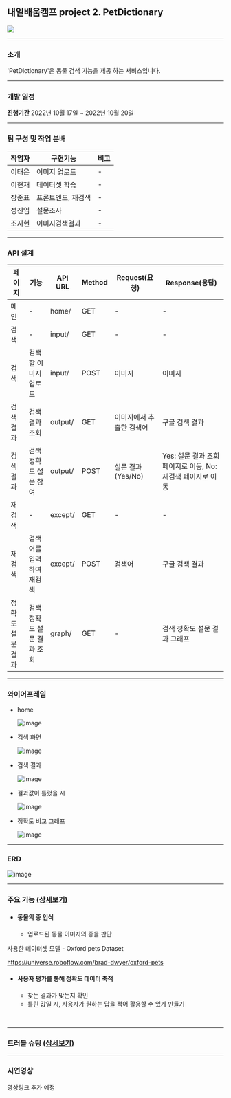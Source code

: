 ## 내일배움캠프 project 2. PetDictionary

<p>
    <img src="https://img.shields.io/badge/Django-4.1.1-green"/>
</p>

***

### 소개
'PetDictionary'은 동물 검색 기능을 제공 하는 서비스입니다.

***



### 개발 일정
**진행기간** 2022년 10월 17일 ~ 2022년 10월 20일


***


### 팀 구성 및 작업 분배

|작업자|구현기능|비고|
|------|------|------|
|이태은|이미지 업로드|  -|
|이현재|데이터셋 학습|  -|
|장준표|프론트엔드, 재검색|  -|
|정진엽|설문조사| -|
|조지현|이미지검색결과|  -|

***


### API 설계

|페이지|기능|API URL|Method|Request(요청)|Response(응답)|
|------|------|------|------|------|------|
|메인|-|home/|GET|-|-|
|검색|-|input/|GET|-|-|
|검색|검색할 이미지 업로드|input/|POST|이미지|이미지|
|검색결과|검색 결과 조회|output/|GET|이미지에서 추출한 검색어|구글 검색 결과|
|검색결과|검색 정확도 설문 참여|output/|POST|설문 결과 (Yes/No)|Yes: 설문 결과 조회 페이지로 이동, No: 재검색 페이지로 이동|
|재검색|-|except/|GET|-|-|
|재검색|검색어를 입력하여 재검색|except/|POST|검색어|구글 검색 결과|
|정확도 설문 결과|검색 정확도 설문 결과 조회|graph/|GET|-|검색 정확도 설문 결과 그래프|


***


### 와이어프레임

* home

  ![image](https://user-images.githubusercontent.com/109597814/196083994-59fdf482-3208-4d3c-b308-ae968da8da5d.png)


* 검색 화면

  ![image](https://user-images.githubusercontent.com/109597814/196084019-c098c9f2-7f79-46f7-b9e9-51b16d0020fe.png)


* 검색 결과

  ![image](https://user-images.githubusercontent.com/109597814/196084073-86d70fa0-2c11-4646-958e-82f928d8f5bd.png)


* 결과값이 틀렸을 시 

  ![image](https://user-images.githubusercontent.com/109597814/196084099-80b4c28b-cad8-4619-b48f-bb54b9029635.png)


* 정확도 비교 그래프

  ![image](https://user-images.githubusercontent.com/112169271/196152153-bcac192b-bce3-4535-9bff-e37234ac14a1.png)

***


### ERD
  
![image](https://user-images.githubusercontent.com/112169271/196931377-166efd4d-4549-409c-9373-bec1d3801b1a.png)


***



### 주요 기능 <a href="https://github.com/Taeeun99/sparta_PetDictionary_2L3J_project2/wiki/2.-%EC%A3%BC%EC%9A%94-%EA%B8%B0%EB%8A%A5-%EC%86%8C%EA%B0%9C" >(상세보기)</a>

- #### 동물의 종 인식
  - 업로드된 동물 이미지의 종을 판단

사용한 데이터셋 모델 - Oxford pets Dataset

https://universe.roboflow.com/brad-dwyer/oxford-pets



- #### 사용자 평가를 통해 정확도 데이터 축적
  - 찾는 결과가 맞는지 확인
  - 틀린 값일 시, 사용자가 원하는 답을 적어 활용할 수 있게 만들기



<br/>

***


### 트러블 슈팅 <a href="https://github.com/Taeeun99/sparta_PetDictionary_2L3J_project2/wiki/3.-%ED%8A%B8%EB%9F%AC%EB%B8%94-%EC%8A%88%ED%8C%85" >(상세보기)</a>

***


### 시연영상
영상링크 추가 예정


